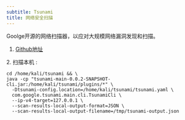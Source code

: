 ```yaml
---
subtitle: Tsunami
title: 网络安全扫描
---
```


Goolge开源的网络扫描器，以应对大规模网络漏洞发现和扫描。

1.  [Github地址](http://)

2\. 扫描本机 :

    cd /home/kali/tsunami && \
    java -cp "tsunami-main-0.0.2-SNAPSHOT-cli.jar:/home/kali/tsunami/plugins/*" \
      -Dtsunami-config.location=/home/kali/tsunami/tsunami.yaml \
      com.google.tsunami.main.cli.TsunamiCli \
      --ip-v4-target=127.0.0.1 \
      --scan-results-local-output-format=JSON \
      --scan-results-local-output-filename=/tmp/tsunami-output.json
